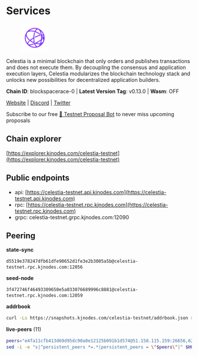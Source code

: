 # Services

<figure><img src="https://raw.githubusercontent.com/kj89/cosmos-images/main/logos/celestia.png" alt=""><figcaption></figcaption></figure>

Celestia is a minimal blockchain that only orders and publishes transactions and  does not execute them. By decoupling the consensus and application execution layers,  Celestia modularizes the blockchain technology stack and unlocks new possibilities  for decentralized application builders.

**Chain ID**: blockspacerace-0 | **Latest Version Tag**: v0.13.0 | **Wasm**: OFF

[Website](https://celestia.org) | [Discord](https://discord.gg/celestiacommunity) | [Twitter](https://twitter.com/CelestiaOrg)



Subscribe to our free [🤖 Testnet Proposal Bot](https://t.me/kjnodes_testnet_proposal_bot) to never miss upcoming proposals


## Chain explorer
[https://explorer.kjnodes.com/celestia-testnet](https://explorer.kjnodes.com/celestia-testnet)

## Public endpoints

* api: [https://celestia-testnet.api.kjnodes.com](https://celestia-testnet.api.kjnodes.com)
* rpc: [https://celestia-testnet.rpc.kjnodes.com](https://celestia-testnet.rpc.kjnodes.com)
* grpc: celestia-testnet.grpc.kjnodes.com:12090

## Peering

**state-sync**

```text
d5519e378247dfb61dfe90652d1fe3e2b3005a5b@celestia-testnet.rpc.kjnodes.com:12056
```

**seed-node**

```text
3f472746f46493309650e5a033076689996c8881@celestia-testnet.rpc.kjnodes.com:12059
```

**addrbook**
```bash
curl -Ls https://snapshots.kjnodes.com/celestia-testnet/addrbook.json > $HOME/.celestia-app/config/addrbook.json
```

**live-peers** (11)
```bash
peers="e4fa11cfb413d69d95dc90a0e12125b091b1d574@51.158.115.159:26656,62f6abc162db99389f13a1cdf1abaeb6efb647a7@35.210.78.75:26656,6c73374cb78a543e2dd3eb218c29386392da2cf5@35.210.99.77:26656,c08cc20656b20b9590bfb28980100900631e3709@162.19.58.103:26656,0196b56324c6fd3dd31110d3cb06dc169a1e1310@194.62.97.31:26656,8f14ec71e1d712c912c27485a169c2519628cfb6@185.225.232.196:21656,ae95e8d93a0822a763823551c163d15d4cdce944@116.202.227.117:20656,3cf4a639196a73028136cd590c4682a80d41c460@3.125.129.136:26656,d5519e378247dfb61dfe90652d1fe3e2b3005a5b@65.109.68.190:12056,bd958914e4baac42f1c28fbae24e920bb0072535@65.109.71.210:26656,5fa6853eb52bc3a5ff1fe56b988515d16644819a@65.21.232.33:2000"
sed -i -e "s|^persistent_peers *=.*|persistent_peers = \"$peers\"|" $HOME/.celestia-app/config/config.toml
```
